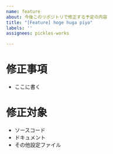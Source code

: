 ```yaml
---
name: feature
about: 今後このリポジトリで修正する予定の内容
title: "[Feature] hoge huga piyo"
labels: ''
assignees: pickles-works

---
```


# 修正事項
- ここに書く

# 修正対象
- ソースコード
- ドキュメント
- その他設定ファイル
